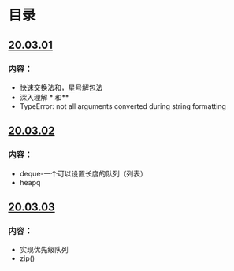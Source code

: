 # 目录

## [20.03.01](./Note/note03.03.01.md)

### 内容：

* 快速交换法和，星号解包法
* 深入理解 * 和**
* TypeError: not all arguments converted during string formatting



## [20.03.02](./Note/note03.03.02.md)

### 内容：

* deque-一个可以设置长度的队列（列表）
* heapq



## [20.03.03](./Note/note03.03.03.md)

### 内容：

* 实现优先级队列
* zip()



